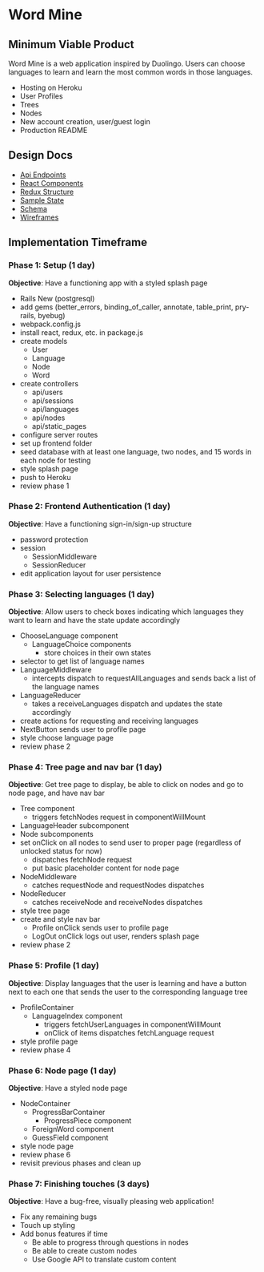 # Word Mine

## Minimum Viable Product
  Word Mine is a web application inspired by Duolingo. Users can choose languages to learn and learn the most common words in those languages.

  * Hosting on Heroku
  * User Profiles
  * Trees
  * Nodes
  * New account creation, user/guest login
  * Production README

## Design Docs
  * [Api Endpoints](api_endpoints.md)
  * [React Components](component_hierarchy.md)
  * [Redux Structure](redux_structure.md)
  * [Sample State](sample_state.md)
  * [Schema](schema.md)
  * [Wireframes](wireframes/)

## Implementation Timeframe
### Phase 1: Setup (1 day)
  **Objective**: Have a functioning app with a styled splash page
  * Rails New (postgresql)
  * add gems (better_errors, binding_of_caller, annotate, table_print, pry-rails, byebug)
  * webpack.config.js
  * install react, redux, etc. in package.js
  * create models
    * User
    * Language
    * Node
    * Word
  * create controllers
    * api/users
    * api/sessions
    * api/languages
    * api/nodes
    * api/static_pages
  * configure server routes
  * set up frontend folder
  * seed database with at least one language, two nodes, and 15 words in each node for testing
  * style splash page
  * push to Heroku
  * review phase 1

### Phase 2: Frontend Authentication (1 day)
  **Objective**: Have a functioning sign-in/sign-up structure
  * password protection
  * session
    * SessionMiddleware
    * SessionReducer
  * edit application layout for user persistence

### Phase 3: Selecting languages (1 day)
  **Objective**: Allow users to check boxes indicating which languages they want to learn and have the state update accordingly
  * ChooseLanguage component
    * LanguageChoice components
      * store choices in their own states
  * selector to get list of language names
  * LanguageMiddleware
    * intercepts dispatch to requestAllLanguages and sends back a list of the language names
  * LanguageReducer
    * takes a receiveLanguages dispatch and updates the state accordingly
  * create actions for requesting and receiving languages
  * NextButton sends user to profile page
  * style choose language page
  * review phase 2

### Phase 4: Tree page and nav bar (1 day)
  **Objective**: Get tree page to display, be able to click on nodes and go to node page, and have nav bar
  * Tree component
    * triggers fetchNodes request in componentWillMount
  * LanguageHeader subcomponent
  * Node subcomponents
  * set onClick on all nodes to send user to proper page (regardless of unlocked status for now)
    * dispatches fetchNode request
    * put basic placeholder content for node page
  * NodeMiddleware
    * catches requestNode and requestNodes dispatches
  * NodeReducer
    * catches receiveNode and receiveNodes dispatches
  * style tree page
  * create and style nav bar
    * Profile onClick sends user to profile page
    * LogOut onClick logs out user, renders splash page
  * review phase 2

### Phase 5: Profile (1 day)
  **Objective**: Display languages that the user is learning and have a button next to each one that sends the user to the corresponding language tree
  * ProfileContainer
    * LanguageIndex component
      * triggers fetchUserLanguages in componentWillMount
      * onClick of items dispatches fetchLanguage request
  * style profile page
  * review phase 4

### Phase 6: Node page (1 day)
  **Objective**: Have a styled node page
  * NodeContainer
    * ProgressBarContainer
      * ProgressPiece component
    * ForeignWord component
    * GuessField component
  * style node page
  * review phase 6
  * revisit previous phases and clean up

### Phase 7: Finishing touches (3 days)
  **Objective**: Have a bug-free, visually pleasing web application!
  * Fix any remaining bugs
  * Touch up styling
  * Add bonus features if time
    * Be able to progress through questions in nodes
    * Be able to create custom nodes
    * Use Google API to translate custom content

